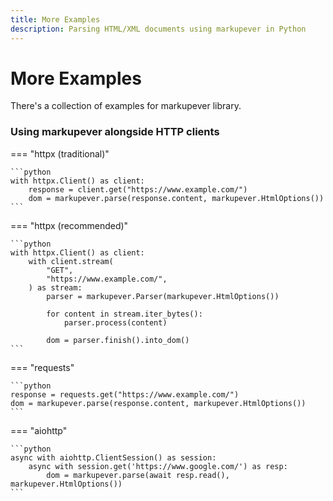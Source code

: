 ```yaml
---
title: More Examples
description: Parsing HTML/XML documents using markupever in Python
---
```


# More Examples
There's a collection of examples for markupever library.

### Using markupever alongside HTTP clients

=== "httpx (traditional)"

    ```python
    with httpx.Client() as client:
        response = client.get("https://www.example.com/")
        dom = markupever.parse(response.content, markupever.HtmlOptions())
    ```

=== "httpx (recommended)"

    ```python
    with httpx.Client() as client:
        with client.stream(
            "GET",
            "https://www.example.com/",
        ) as stream:
            parser = markupever.Parser(markupever.HtmlOptions())

            for content in stream.iter_bytes():
                parser.process(content)
            
            dom = parser.finish().into_dom()
    ```

=== "requests"

    ```python
    response = requests.get("https://www.example.com/")
    dom = markupever.parse(response.content, markupever.HtmlOptions())
    ```

=== "aiohttp"

    ```python
    async with aiohttp.ClientSession() as session:
        async with session.get('https://www.google.com/') as resp:
            dom = markupever.parse(await resp.read(), markupever.HtmlOptions())
    ```
